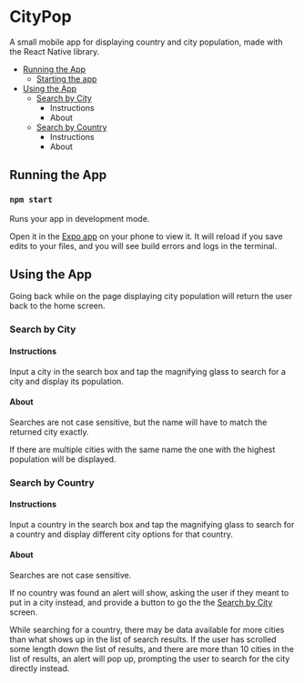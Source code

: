 # CityPop
A small mobile app for displaying country and city population, made with the React Native library.

* [Running the App](#running-the-app)
   * [Starting the app](#npm-start)
* [Using the App](#using-the-app)
   * [Search by City](#search-by-city)
      * Instructions
      * About
  * [Search by Country](#search-by-country)
      * Instructions
      * About
 
## Running the App

### `npm start`

Runs your app in development mode.

Open it in the [Expo app](https://expo.io) on your phone to view it. It will reload if you save edits to your files, and you will see build errors and logs in the terminal.

## Using the App

Going back while on the page displaying city population will return the user back to the home screen.

### Search by City

#### Instructions 

Input a city in the search box and tap the magnifying glass to search for a city and display its population. 

#### About

Searches are not case sensitive, but the name will have to match the returned city exactly.

If there are multiple cities with the same name the one with the highest population will be displayed.

### Search by Country 

#### Instructions

Input a country in the search box and tap the magnifying glass to search for a country and display different city options for that country.

#### About

Searches are not case sensitive.

If no country was found an alert will show, asking the user if they meant to put in a city instead, and provide a button to go the the [Search by City](#search-by-city) screen.

While searching for a country, there may be data available for more cities than what shows up in the list of search results. If the user has scrolled some length down the list of results, and there are more than 10 cities in the list of results, an alert will pop up, prompting the user to search for the city directly instead.
